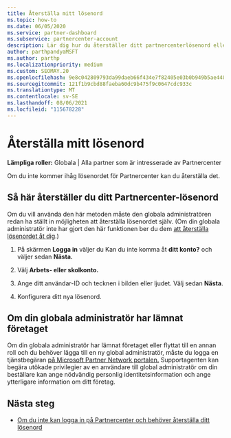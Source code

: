 ```yaml
---
title: Återställa mitt lösenord
ms.topic: how-to
ms.date: 06/05/2020
ms.service: partner-dashboard
ms.subservice: partnercenter-account
description: Lär dig hur du återställer ditt partnercenterlösenord eller får hjälp från företagets globala administratör. Lär dig också hur du lägger till en ny global administratör i Partnercenter.
author: parthpandyaMSFT
ms.author: parthp
ms.localizationpriority: medium
ms.custom: SEOMAY.20
ms.openlocfilehash: 9e8c042809793da99daeb66f434e7f82405e03b0b949b5ae4481b5c4258dfb68
ms.sourcegitcommit: 121f1b9cbd88faeba60dc9b475f9c0647cdc933c
ms.translationtype: MT
ms.contentlocale: sv-SE
ms.lasthandoff: 08/06/2021
ms.locfileid: "115678228"
---
```

# <a name="reset-my-password"></a>Återställa mitt lösenord
 
**Lämpliga roller:** Globala | Alla partner som är intresserade av Partnercenter


Om du inte kommer ihåg lösenordet för Partnercenter kan du återställa det.

## <a name="to-reset-your-partner-center-password"></a>Så här återställer du ditt Partnercenter-lösenord

Om du vill använda den här metoden måste den globala administratören redan ha ställt in möjligheten att återställa lösenordet själv. (Om din globala administratör inte har gjort den här funktionen ber du dem [att återställa lösenordet åt dig](reset-a-user-password.md).)

1. På skärmen **Logga in** väljer du Kan du inte komma åt **ditt konto?** och väljer sedan **Nästa.**

2. Välj **Arbets- eller skolkonto.**

3. Ange ditt användar-ID och tecknen i bilden eller ljudet. Välj sedan **Nästa**.

4. Konfigurera ditt nya lösenord.

## <a name="if-your-global-admin-has-left-the-company"></a>Om din globala administratör har lämnat företaget

Om din globala administratör har lämnat företaget eller flyttat till en annan roll och du behöver lägga till en ny global administratör, måste du logga en tjänstbegäran [på Microsoft Partner Network portalen.](https://partner.microsoft.com/commercial#/) Supportagenten kan begära utökade privilegier av en användare till global administratör om din beställare kan ange nödvändig personlig identitetsinformation och ange ytterligare information om ditt företag. 

## <a name="next-steps"></a>Nästa steg

- [Om du inte kan logga in på Partnercenter och behöver återställa ditt lösenord](unable-to-sign-in.md)